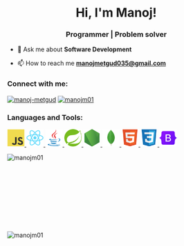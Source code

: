 <!-- ### Hi there 👋 I am Manoj -->

<!-- Here are some ideas to get you started: -->

<!-- - 🔭 I’m currently working on ...
- 🌱 I’m currently learning ...
- 👯 I’m looking to collaborate on ...
- 🤔 I’m looking for help with ...
- 💬 Ask me about ...
- 📫 How to reach me: ...
- 😄 Pronouns: ...
- ⚡ Fun fact: ... -->

<!-- <h2>🔧 Things I work with</h2> -->
<!-- <p> -->
<!--
<img alt="Javascript" src="https://img.shields.io/badge/-Javascript-3952b1?style=flat-square&logo=javascript&logoColor=white"/>
 <img alt="Github" src="https://img.shields.io/badge/-Github-7d1061?style=flat-square&logo=github&logoColor=white"/> 
<img alt="HTML5" src="https://img.shields.io/badge/-HTML5-a6094d?style=flat-square&logo=html5&logoColor=white"/>
<img alt="Bootstrap" src="https://img.shields.io/badge/-Bootstrap-bb0642?style=flat-square&logo=bootstrap&logoColor=white"/>
<img alt="MongoDB" src="https://img.shields.io/badge/-MongoDB-9f3536?style=flat-square&logo=mongodb&logoColor=white"/>
<img alt="NodeJS" src="https://img.shields.io/badge/-NodeJS-55753c?style=flat-square&logo=Node.js&logoColor=white"/>
   -->
  

<h1 align="center">Hi, I'm Manoj!</h1>
<h3 align="center">Programmer | Problem solver</h3>





<!-- - 🌱 I’m currently learning **Flutter, AWS** -->

- 💬 Ask me about **Software Development**

- 📫 How to reach me **manojmetgud035@gmail.com**

<!-- - 📄 Know about my experiences [https://drive.google.com/file/d/112d5MC5om91aDhZWn-2KsFmcrgp_D1lk/view?usp=sharing](https://drive.google.com/file/d/112d5MC5om91aDhZWn-2KsFmcrgp_D1lk/view?usp=sharing) -->

<h3 align="left">Connect with me:</h3>
<p align="left">
<a href="https://linkedin.com/in/manoj-metgud" target="blank"><img align="center" src="https://raw.githubusercontent.com/rahuldkjain/github-profile-readme-generator/master/src/images/icons/Social/linked-in-alt.svg" alt="manoj-metgud" height="30" width="40" /></a>
<a href="https://auth.geeksforgeeks.org/user/manojm01" target="blank"><img align="center" src="https://raw.githubusercontent.com/rahuldkjain/github-profile-readme-generator/master/src/images/icons/Social/geeks-for-geeks.svg" alt="manojm01" height="30" width="40" /></a>
</p>

<h3 align="left">Languages and Tools:</h3>
<p align="left">
<!--   <a href="https://developer.android.com" target="_blank" rel="noreferrer">
    <img src="https://raw.githubusercontent.com/devicons/devicon/master/icons/android/android-original-wordmark.svg" alt="android" width="40" height="40"/>
  </a>
  <a href="https://aws.amazon.com" target="_blank" rel="noreferrer"> 
  <img src="https://raw.githubusercontent.com/devicons/devicon/master/icons/amazonwebservices/amazonwebservices-original-wordmark.svg" alt="aws" width="40"                  height="40"/>
  </a>
  <a href="https://dart.dev" target="_blank" rel="noreferrer">
  <img src="https://www.vectorlogo.zone/logos/dartlang/dartlang-icon.svg" alt="dart" width="40" height="40"/>
  </a>
  <a href="https://www.docker.com/" target="_blank" rel="noreferrer"> 
    <img src="https://raw.githubusercontent.com/devicons/devicon/master/icons/docker/docker-original-wordmark.svg" alt="docker" width="40" height="40"/>
  </a>
  <a href="https://firebase.google.com/" target="_blank" rel="noreferrer">
    <img src="https://www.vectorlogo.zone/logos/firebase/firebase-icon.svg" alt="firebase" width="40" height="40"/> 
  </a> 
  <a href="https://flutter.dev" target="_blank" rel="noreferrer"> 
    <img src="https://www.vectorlogo.zone/logos/flutterio/flutterio-icon.svg" alt="flutter" width="40" height="40"/> 
  </a>
  <a href="https://git-scm.com/" target="_blank" rel="noreferrer">
    <img src="https://www.vectorlogo.zone/logos/git-scm/git-scm-icon.svg" alt="git" width="40" height="40"/>
  </a>  -->
  <a href="#" target="_blank" rel="noreferrer">
    <img src="https://raw.githubusercontent.com/devicons/devicon/master/icons/javascript/javascript-original.svg" alt="java" width="40" height="40"/>
  </a>
  <a href="#" target="_blank" rel="noreferrer">
    <img src="https://raw.githubusercontent.com/devicons/devicon/master/icons/react/react-original.svg" alt="react" width="40" height="40"/>
  </a>
   <a href="https://www.java.com" target="_blank" rel="noreferrer">
    <img src="https://raw.githubusercontent.com/devicons/devicon/master/icons/java/java-original.svg" alt="java" width="40" height="40"/>
  </a>
   <a href="https://www.java.com" target="_blank" rel="noreferrer">
    <img src="https://raw.githubusercontent.com/devicons/devicon/master/icons/spring/spring-original.svg" alt="spring" width="40" height="40"/>
  </a>
  <a href="https://nodejs.org" target="_blank" rel="noreferrer">
    <img src="https://raw.githubusercontent.com/devicons/devicon/master/icons/nodejs/nodejs-original.svg" alt="node" width="40" height="40"/>
  </a>
  <a href="#" target="_blank" rel="noreferrer">
    <img src="https://raw.githubusercontent.com/devicons/devicon/master/icons/mongodb/mongodb-original.svg" alt="node" width="40" height="40"/>
  </a>
  <a href="#" target="_blank" rel="noreferrer">
    <img src="https://raw.githubusercontent.com/devicons/devicon/master/icons/html5/html5-original.svg" alt="node" width="40" height="40"/>
  </a>
   <a href="#" target="_blank" rel="noreferrer">
    <img src="https://raw.githubusercontent.com/devicons/devicon/master/icons/css3/css3-original.svg" alt="node" width="40" height="40"/>
  </a>
  <a href="#" target="_blank" rel="noreferrer">
    <img src="https://raw.githubusercontent.com/devicons/devicon/master/icons/bootstrap/bootstrap-original.svg" alt="node" width="40" height="40"/>
  </a>
  
</p>
<p><img align="left" src="https://github-readme-stats.vercel.app/api/top-langs?username=manojm01&show_icons=true&locale=en&layout=compact" alt="manojm01" /></p><br/><br/>

<br/><br/>



<br/><br/><br/><br/>
<p>   <p/>
<p>   <p/>
<p>   <p/>
<p><img align="center" src="https://github-readme-streak-stats.herokuapp.com/?user=manojm01&" alt="manojm01" /></p>
<br/><br/><br/>
  
  
  
  
  

<!-- <img alt="Angular" src="https://img.shields.io/badge/-Angular-46a2f1?style=flat-square&logo=angular&logoColor=white"/>
<img alt="Vue" src="https://img.shields.io/badge/-Vue-46a2f1?style=flat-square&logo=vue.js&logoColor=white"/>
<img alt="Polymer" src="https://img.shields.io/badge/-Polymer-4392e4?style=flat-square&logo=polymer-project&logoColor=white"/>
<img alt="Webpack" src="https://img.shields.io/badge/-Webpack-4182d8?style=flat-square&logo=webpack&logoColor=white"/>
<img alt="Docker" src="https://img.shields.io/badge/-Docker-3e72cb?style=flat-square&logo=docker&logoColor=white"/>
<img alt="Typescript" src="https://img.shields.io/badge/-Typescript-3c62be?style=flat-square&logo=typescript&logoColor=white"/>
<img alt="Redux" src="https://img.shields.io/badge/-Redux-3742a5?style=flat-square&logo=redux&logoColor=white"/>
<img alt="Sass" src="https://img.shields.io/badge/-Sass-343198?style=flat-square&logo=sass&logoColor=white"/>
<img alt="Git" src="https://img.shields.io/badge/-Git-32218b?style=flat-square&logo=git&logoColor=white"/>
<img alt="AWS" src="https://img.shields.io/badge/-AWS-3f1a80?style=flat-square&logo=amazon-aws&logoColor=white"/>
<img alt="Python" src="https://img.shields.io/badge/-Python-531676?style=flat-square&logo=python&logoColor=white"/>
<img alt="Ruby on Rails" src="https://img.shields.io/badge/-Ruby on Rails-68136b?style=flat-square&logo=ruby-on-rails&logoColor=white"/>
<img alt="npm" src="https://img.shields.io/badge/-npm-910c57?style=flat-square&logo=npm&logoColor=white"/>
<img alt="Jest" src="https://img.shields.io/badge/-Jest-cf0238?style=flat-square&logo=jest&logoColor=white"/>
<img alt="Cypress" src="https://img.shields.io/badge/-Cypress-d70531?style=flat-square&logo=cypress&logoColor=white"/>
<img alt="Jasmine" src="https://img.shields.io/badge/-Jasmine-c41533?style=flat-square&logo=jasmine&logoColor=white"/>
<img alt="Mocha" src="https://img.shields.io/badge/-Mocha-b22534?style=flat-square&logo=mocha&logoColor=white"/>
<img alt="PostgreSQL" src="https://img.shields.io/badge/-PostgreSQL-8d4537?style=flat-square&logo=postgresql&logoColor=white"/>
<img alt="MySQL" src="https://img.shields.io/badge/-MySQL-7a5539?style=flat-square&logo=mysql&logoColor=white"/>
<img alt="Prettier" src="https://img.shields.io/badge/-Prettier-68653a?style=flat-square&logo=prettier&logoColor=white"/> -->
